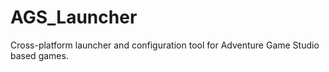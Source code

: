 AGS_Launcher
============

Cross-platform launcher and configuration tool for Adventure Game Studio based games.
